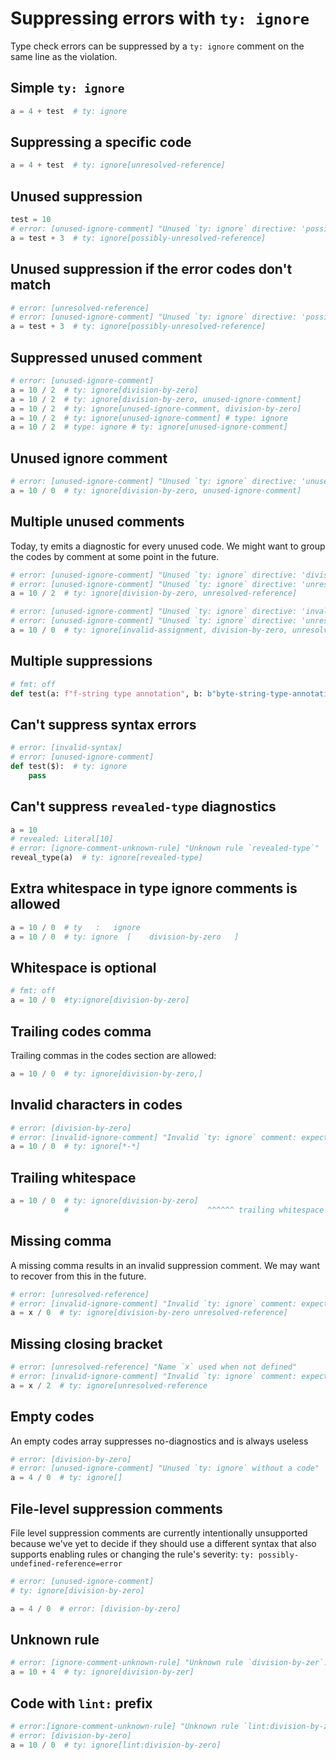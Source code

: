 # Suppressing errors with `ty: ignore`

Type check errors can be suppressed by a `ty: ignore` comment on the same line as the violation.

## Simple `ty: ignore`

```py
a = 4 + test  # ty: ignore
```

## Suppressing a specific code

```py
a = 4 + test  # ty: ignore[unresolved-reference]
```

## Unused suppression

```py
test = 10
# error: [unused-ignore-comment] "Unused `ty: ignore` directive: 'possibly-unresolved-reference'"
a = test + 3  # ty: ignore[possibly-unresolved-reference]
```

## Unused suppression if the error codes don't match

```py
# error: [unresolved-reference]
# error: [unused-ignore-comment] "Unused `ty: ignore` directive: 'possibly-unresolved-reference'"
a = test + 3  # ty: ignore[possibly-unresolved-reference]
```

## Suppressed unused comment

```py
# error: [unused-ignore-comment]
a = 10 / 2  # ty: ignore[division-by-zero]
a = 10 / 2  # ty: ignore[division-by-zero, unused-ignore-comment]
a = 10 / 2  # ty: ignore[unused-ignore-comment, division-by-zero]
a = 10 / 2  # ty: ignore[unused-ignore-comment] # type: ignore
a = 10 / 2  # type: ignore # ty: ignore[unused-ignore-comment]
```

## Unused ignore comment

```py
# error: [unused-ignore-comment] "Unused `ty: ignore` directive: 'unused-ignore-comment'"
a = 10 / 0  # ty: ignore[division-by-zero, unused-ignore-comment]
```

## Multiple unused comments

Today, ty emits a diagnostic for every unused code. We might want to group the codes by comment at
some point in the future.

```py
# error: [unused-ignore-comment] "Unused `ty: ignore` directive: 'division-by-zero'"
# error: [unused-ignore-comment] "Unused `ty: ignore` directive: 'unresolved-reference'"
a = 10 / 2  # ty: ignore[division-by-zero, unresolved-reference]

# error: [unused-ignore-comment] "Unused `ty: ignore` directive: 'invalid-assignment'"
# error: [unused-ignore-comment] "Unused `ty: ignore` directive: 'unresolved-reference'"
a = 10 / 0  # ty: ignore[invalid-assignment, division-by-zero, unresolved-reference]
```

## Multiple suppressions

```py
# fmt: off
def test(a: f"f-string type annotation", b: b"byte-string-type-annotation"): ...  # ty: ignore[fstring-type-annotation, byte-string-type-annotation]
```

## Can't suppress syntax errors

<!-- blacken-docs:off -->

```py
# error: [invalid-syntax]
# error: [unused-ignore-comment]
def test($):  # ty: ignore
    pass
```

<!-- blacken-docs:on -->

## Can't suppress `revealed-type` diagnostics

```py
a = 10
# revealed: Literal[10]
# error: [ignore-comment-unknown-rule] "Unknown rule `revealed-type`"
reveal_type(a)  # ty: ignore[revealed-type]
```

## Extra whitespace in type ignore comments is allowed

```py
a = 10 / 0  # ty   :   ignore
a = 10 / 0  # ty: ignore  [    division-by-zero   ]
```

## Whitespace is optional

```py
# fmt: off
a = 10 / 0  #ty:ignore[division-by-zero]
```

## Trailing codes comma

Trailing commas in the codes section are allowed:

```py
a = 10 / 0  # ty: ignore[division-by-zero,]
```

## Invalid characters in codes

```py
# error: [division-by-zero]
# error: [invalid-ignore-comment] "Invalid `ty: ignore` comment: expected a alphanumeric character or `-` or `_` as code"
a = 10 / 0  # ty: ignore[*-*]
```

## Trailing whitespace

<!-- blacken-docs:off -->

```py
a = 10 / 0  # ty: ignore[division-by-zero]       
            #                               ^^^^^^ trailing whitespace
```

<!-- blacken-docs:on -->

## Missing comma

A missing comma results in an invalid suppression comment. We may want to recover from this in the
future.

```py
# error: [unresolved-reference]
# error: [invalid-ignore-comment] "Invalid `ty: ignore` comment: expected a comma separating the rule codes"
a = x / 0  # ty: ignore[division-by-zero unresolved-reference]
```

## Missing closing bracket

```py
# error: [unresolved-reference] "Name `x` used when not defined"
# error: [invalid-ignore-comment] "Invalid `ty: ignore` comment: expected a comma separating the rule codes"
a = x / 2  # ty: ignore[unresolved-reference
```

## Empty codes

An empty codes array suppresses no-diagnostics and is always useless

```py
# error: [division-by-zero]
# error: [unused-ignore-comment] "Unused `ty: ignore` without a code"
a = 4 / 0  # ty: ignore[]
```

## File-level suppression comments

File level suppression comments are currently intentionally unsupported because we've yet to decide
if they should use a different syntax that also supports enabling rules or changing the rule's
severity: `ty: possibly-undefined-reference=error`

```py
# error: [unused-ignore-comment]
# ty: ignore[division-by-zero]

a = 4 / 0  # error: [division-by-zero]
```

## Unknown rule

```py
# error: [ignore-comment-unknown-rule] "Unknown rule `division-by-zer`. Did you mean `division-by-zero`?"
a = 10 + 4  # ty: ignore[division-by-zer]
```

## Code with `lint:` prefix

```py
# error:[ignore-comment-unknown-rule] "Unknown rule `lint:division-by-zero`. Did you mean `division-by-zero`?"
# error: [division-by-zero]
a = 10 / 0  # ty: ignore[lint:division-by-zero]
```

